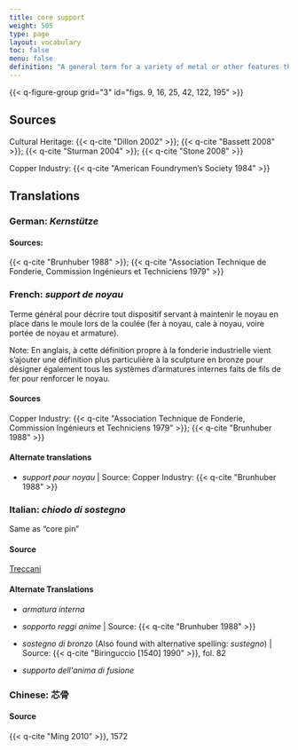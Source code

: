 ```yaml
---
title: core support
weight: 505
type: page
layout: vocabulary
toc: false
menu: false
definition: "A general term for a variety of metal or other features that reinforce or support the core during the casting process. This term is used in different ways depending on the context. In industry, it is applied to metal inserts or spacers that hold the core in place during the pour; therefore, %%core pins%%, %%chaplets%%, and %%mold extensions%% are examples of core supports. In cultural contexts, the term is applied to internal wires or rods that help strengthen the core during assembly of the casting model and/or during the pour. Generally reserved for smaller wires in projecting limbs, or wires and rods used to strengthen joints between separately molded wax sections in the indirect lost-wax process. For clarity, when the second definition is intended, the term “internal core support” should be used."
---
```


{{< q-figure-group grid="3" id="figs. 9, 16, 25, 42, 122, 195" >}}

## Sources

Cultural Heritage: {{< q-cite "Dillon 2002" >}}; {{< q-cite "Bassett 2008" >}}; {{< q-cite "Sturman 2004" >}}; {{< q-cite "Stone 2008" >}}

Copper Industry: {{< q-cite "American Foundrymen’s Society 1984" >}}

## Translations

<div class="accordion">

### **German**: *Kernstütze*

#### Sources:

{{< q-cite "Brunhuber 1988" >}}; {{< q-cite "Association Technique de Fonderie, Commission Ingénieurs et Techniciens 1979" >}}

### **French**: *support de noyau*

Terme général pour décrire tout dispositif servant à maintenir le noyau en place dans le moule lors de la coulée (fer à noyau, cale à noyau, voire portée de noyau et armature).

<div class="backmatter">
Note: En anglais, à cette définition propre à la fonderie industrielle vient s’ajouter une définition plus particulière à la sculpture en bronze pour désigner également tous les systèmes d’armatures internes faits de fils de fer pour renforcer le noyau.
</div>

#### Sources

Copper Industry: {{< q-cite "Association Technique de Fonderie, Commission Ingénieurs et Techniciens 1979" >}}; {{< q-cite "Brunhuber 1988" >}}

#### Alternate translations

- *support pour noyau* | Source: Copper Industry: {{< q-cite "Brunhuber 1988" >}}

### **Italian**: *chiodo di sostegno*

Same as “core pin”

#### Source

[Treccani](https://www.treccani.it/enciclopedia/fusione_%28Enciclopedia-Italiana%29/)

#### Alternate Translations

- *armatura interna*

- *sopporto reggi anime* | Source: {{< q-cite "Brunhuber 1988" >}}

- *sostegno di bronzo* (Also found with alternative spelling: *sustegno*) | Source: {{< q-cite "Biringuccio [1540] 1990" >}}, fol. 82

- *supporto dell'anima di fusione*

### **Chinese**: 芯骨

#### Source

{{< q-cite "Ming 2010" >}}, 1572

</div>
